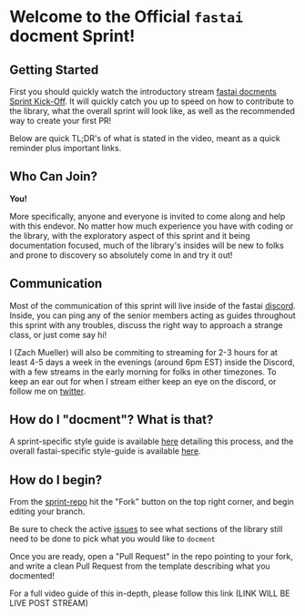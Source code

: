 
# Welcome to the Official `fastai` docment Sprint!



## Getting Started

First you should quickly watch the introductory stream [fastai docments Sprint Kick-Off](https://www.youtube.com/watch?v=luzrkNfBT4U&ab_channel=ZacharyMueller). It will quickly catch you up to speed on how to contribute to the library, what the overall sprint will look like, as well as the recommended way to create your first PR!

Below are quick TL;DR's of what is stated in the video, meant as a quick reminder plus important links.

## Who Can Join?

**You!**

More specifically, anyone and everyone is invited to come along and help with this endevor. No matter how much experience you have with coding or the library, with the exploratory aspect of this sprint and it being documentation focused, much of the library's insides will be new to folks and prone to discovery so absolutely come in and try it out!

## Communication

Most of the communication of this sprint will live inside of the fastai [discord](https://discord.gg/3KmGsdMRFH). Inside, you can ping any of the senior members acting as guides throughout this sprint with any troubles, discuss the right way to approach a strange class, or just come say hi!

I (Zach Mueller) will also be commiting to streaming for 2-3 hours for at least 4-5 days a week in the evenings (around 6pm EST) inside the Discord, with a few streams in the early morning for folks in other timezones. To keep an ear out for when I stream either keep an eye on the discord, or follow me on [twitter](https://twitter.com/TheZachMueller).

## How do I "docment"? What is that?

A sprint-specific style guide is available [here](https://github.com/muellerzr/fastai-docment-sprint/blob/master/docs_src/style-guide.md) detailing this process, and the overall fastai-specific style-guide is available [here](https://docs.fast.ai/dev/style.html).

## How do I begin?

From the [sprint-repo](https://github.com/muellerzr/fastai-docment-sprint) hit the "Fork" button on the top right corner, and begin editing your branch.

Be sure to check the active [issues](https://github.com/muellerzr/fastai-docment-sprint/issues) to see what sections of the library still need to be done to pick what you would like to `docment`

Once you are ready, open a "Pull Request" in the repo pointing to your fork, and write a clean Pull Request from the template describing what you docmented!

For a full video guide of this in-depth, please follow this link (LINK WILL BE LIVE POST STREAM)

